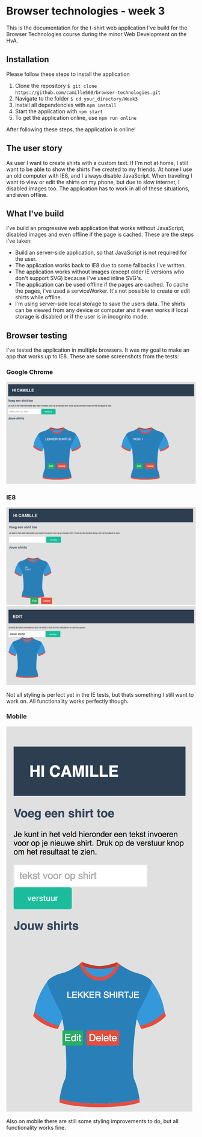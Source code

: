 # Browser technologies - week 3

This is the documentation for the t-shirt web application I've build for the Browser Technologies course during the minor Web Development on the HvA.

## Installation

Please follow these steps to install the application

1. Clone the repository ```$ git clone https://github.com/camille500/browser-technologies.git```
2. Navigate to the folder ```$ cd your_directory/Week3```
3. Install all dependencies with ```npm install```
4. Start the application with ```npm start```
5. To get the application online, use ```npm run online```

After following these steps, the application is online!

## The user story

As user I want to create shirts with a custom text. If I'm not at home, I still want to be able to show the shirts I've created to my friends. At home I use an old computer with IE8, and I always disable JavaScript. When traveling I want to view or edit the shirts on my phone, but due to slow internet, I disabled images too. The application has to work in all of these situations, and even offline.

## What I've build

I've build an progressive web application that works without JavaScript, disabled images and even offline if the page is cached. These are the steps i've taken:

- Build an server-side application, so that JavaScript is not required for the user.
- The application works back to IE8 due to some fallbacks I've written.
- The application works without images (except older IE versions who don't support SVG) because I've used inline SVG's.
- The application can be used offline if the pages are cached. To cache the pages, i've used a serviceWorker. It's not possible to create or edit shirts while offline.
- I'm using server-side local storage to save the users data. The shirts can be viewed from any device or computer and it even works if local storage is disabled or if the user is in incognito mode.

## Browser testing

I've tested the application in multiple browsers. It was my goal to make an app that works up to IE8. These are some screenshots from the tests:

### Google Chrome
![Chrome](images/1.png)

### IE8
![IE8](images/2.png)
![IE8](images/3.png)

Not all styling is perfect yet in the IE tests, but thats something I still want to work on. All functionality works perfectly though.

### Mobile
![Mobile](images/4.png)

Also on mobile there are still some styling improvements to do, but all functionality works fine.
